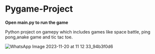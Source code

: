 # Pygame-Project
**Open main.py to run the game**

Python project on gamepy which includes games like space battle, ping pong,anake game and tic tac toe.

![WhatsApp Image 2023-11-20 at 11 12 33_94b3f0d6](https://github.com/sept1st2c/Pygame-Project/assets/138377735/de0cc644-e648-4f09-b20b-b12d55f43293)

